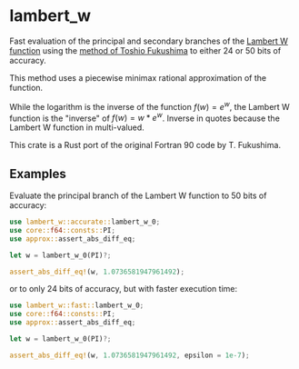 # lambert_w

Fast evaluation of the principal and secondary branches of the [Lambert W function](https://en.wikipedia.org/wiki/Lambert_W_function) using the [method of Toshio Fukushima](https://www.researchgate.net/publication/346309410_Precise_and_fast_computation_of_Lambert_W_function_by_piecewise_minimax_rational_function_approximation_with_variable_transformation) to either 24 or 50 bits of accuracy.

This method uses a piecewise minimax rational approximation of the function.

While the logarithm is the inverse of the function $f(w) = e^w$, the Lambert W function is the "inverse" of $f(w) = w*e^w$. Inverse in quotes because the Lambert W function in multi-valued.

This crate is a Rust port of the original Fortran 90 code by T. Fukushima.

## Examples

Evaluate the principal branch of the Lambert W function to 50 bits of accuracy:
```rust
use lambert_w::accurate::lambert_w_0;
use core::f64::consts::PI;
use approx::assert_abs_diff_eq;

let w = lambert_w_0(PI)?;

assert_abs_diff_eq!(w, 1.0736581947961492);
```

or to only 24 bits of accuracy, but with faster execution time:
```rust
use lambert_w::fast::lambert_w_0;
use core::f64::consts::PI;
use approx::assert_abs_diff_eq;

let w = lambert_w_0(PI)?;

assert_abs_diff_eq!(w, 1.0736581947961492, epsilon = 1e-7);
```